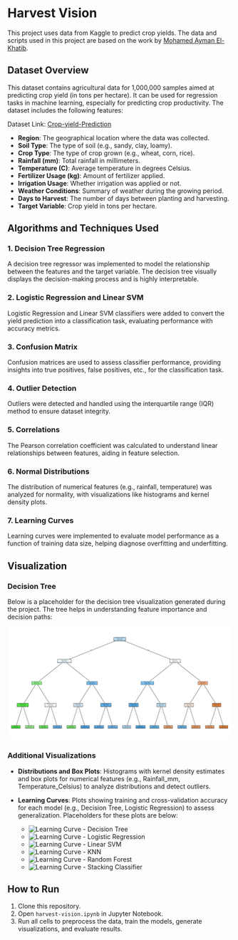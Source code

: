 # Harvest Vision
This project uses data from Kaggle to predict crop yields. The data and scripts used in this project are based on the work by [Mohamed Ayman El-Khatib](https://www.kaggle.com/code/mohamedaymanelkhatib/harvest-vision).

## Dataset Overview
This dataset contains agricultural data for 1,000,000 samples aimed at predicting crop yield (in tons per hectare). It can be used for regression tasks in machine learning, especially for predicting crop productivity. The dataset includes the following features:

Dataset Link: [Crop-yield-Prediction](https://www.kaggle.com/datasets/samuelotiattakorah/agriculture-crop-yield)

- **Region**: The geographical location where the data was collected.
- **Soil Type**: The type of soil (e.g., sandy, clay, loamy).
- **Crop Type**: The type of crop grown (e.g., wheat, corn, rice).
- **Rainfall (mm)**: Total rainfall in millimeters.
- **Temperature (C)**: Average temperature in degrees Celsius.
- **Fertilizer Usage (kg)**: Amount of fertilizer applied.
- **Irrigation Usage**: Whether irrigation was applied or not.
- **Weather Conditions**: Summary of weather during the growing period.
- **Days to Harvest**: The number of days between planting and harvesting.
- **Target Variable**: Crop yield in tons per hectare.
  

## Algorithms and Techniques Used

### 1. Decision Tree Regression
A decision tree regressor was implemented to model the relationship between the features and the target variable. The decision tree visually displays the decision-making process and is highly interpretable.

### 2. Logistic Regression and Linear SVM
Logistic Regression and Linear SVM classifiers were added to convert the yield prediction into a classification task, evaluating performance with accuracy metrics.

### 3. Confusion Matrix
Confusion matrices are used to assess classifier performance, providing insights into true positives, false positives, etc., for the classification task.

### 4. Outlier Detection
Outliers were detected and handled using the interquartile range (IQR) method to ensure dataset integrity.

### 5. Correlations
The Pearson correlation coefficient was calculated to understand linear relationships between features, aiding in feature selection.

### 6. Normal Distributions
The distribution of numerical features (e.g., rainfall, temperature) was analyzed for normality, with visualizations like histograms and kernel density plots.

### 7. Learning Curves
Learning curves were implemented to evaluate model performance as a function of training data size, helping diagnose overfitting and underfitting.

## Visualization
### Decision Tree
Below is a placeholder for the decision tree visualization generated during the project. The tree helps in understanding feature importance and decision paths:

![Decision Tree](./decision-tree.png)

### Additional Visualizations
- **Distributions and Box Plots**: Histograms with kernel density estimates and box plots for numerical features (e.g., Rainfall_mm, Temperature_Celsius) to analyze distributions and detect outliers.
- **Learning Curves**: Plots showing training and cross-validation accuracy for each model (e.g., Decision Tree, Logistic Regression) to assess generalization. Placeholders for these plots are below:

  - ![Learning Curve - Decision Tree](./learning_curve_decision_tree.png)
  - ![Learning Curve - Logistic Regression](./learning_curve_logistic_regression.png)
  - ![Learning Curve - Linear SVM](./learning_curve_linear_svm.png)
  - ![Learning Curve - KNN](./learning_curve_knn.png)
  - ![Learning Curve - Random Forest](./learning_curve_random_forest.png)
  - ![Learning Curve - Stacking Classifier](./learning_curve_stacking_classifier.png)


## How to Run
1. Clone this repository.
2. Open `harvest-vision.ipynb` in Jupyter Notebook.
3. Run all cells to preprocess the data, train the models, generate visualizations, and evaluate results.

